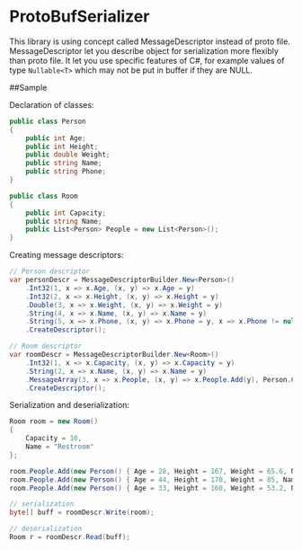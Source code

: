 # ProtoBufSerializer
This library is using concept called MessageDescriptor instead of proto file. MessageDescriptor let you describe object for serialization more flexibly than proto file. It let you use specific features of C#, for example values of type ```Nullable<T>``` which may not be put in buffer if they are NULL. 

##Sample

Declaration of classes:

```csharp
public class Person
{
    public int Age;
    public int Height;
    public double Weight;
    public string Name;
    public string Phone;
}

public class Room
{
    public int Capacity;
    public string Name;
    public List<Person> People = new List<Person>();
}
``` 

Creating message descriptors:

```csharp
// Person descriptor
var personDescr = MessageDescriptorBuilder.New<Person>()
    .Int32(1, x => x.Age, (x, y) => x.Age = y)
    .Int32(2, x => x.Height, (x, y) => x.Height = y)
    .Double(3, x => x.Weight, (x, y) => x.Weight = y)
    .String(4, x => x.Name, (x, y) => x.Name = y)
    .String(5, x => x.Phone, (x, y) => x.Phone = y, x => x.Phone != null)
    .CreateDescriptor();

// Room descriptor
var roomDescr = MessageDescriptorBuilder.New<Room>()
    .Int32(1, x => x.Capacity, (x, y) => x.Capacity = y)
    .String(2, x => x.Name, (x, y) => x.Name = y)
    .MessageArray(3, x => x.People, (x, y) => x.People.Add(y), Person.CreateDescriptor())
    .CreateDescriptor();
```

Serialization and deserialization:

```csharp
Room room = new Room()
{
    Capacity = 10,
    Name = "Restroom"
};

room.People.Add(new Person() { Age = 28, Height = 167, Weight = 65.6, Name = "John", Phone = "123-45-67" });
room.People.Add(new Person() { Age = 44, Height = 170, Weight = 85, Name = "Peter" });
room.People.Add(new Person() { Age = 33, Height = 160, Weight = 53.2, Name = "Ann", Phone = "111-22-33" });

// serialization
byte[] buff = roomDescr.Write(room);

// deserialization
Room r = roomDescr.Read(buff);
```

